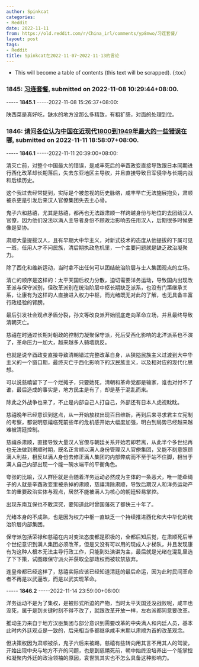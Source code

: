 ```yaml
---
author: Spinkcat
categories:
- Reddit
date: 2022-11-11
from: https://old.reddit.com/r/China_irl/comments/yp8mwo/习连套餐/
layout: post
tags:
- Reddit
title: Spinkcat在2022-11-07~2022-11-13的言论
---
```


* This will become a table of contents (this text will be scrapped).
{:toc}

### 1845: [习连套餐](https://old.reddit.com/r/China_irl/comments/yp8mwo/习连套餐/), submitted on 2022-11-08 10:29:44+08:00.

----- __1845.1__ -----2022-11-08 15:26:37+08:00:

陕西菜是真好吃，缺水的地方没那么多精致，有粗犷感，对面的处理到位。

### 1846: [请问各位认为中国在近现代1800到1949年最大的一些错误在哪](https://old.reddit.com/r/China_irl/comments/ys775v/请问各位认为中国在近现代1800到1949年最大的一些错误在哪/), submitted on 2022-11-11 18:58:07+08:00.

----- __1846.1__ -----2022-11-11 20:39:00+08:00:

清灭亡前，对整个中国最大的错误，是咸丰死后的辛酉政变直接导致跟日本同期进行西化改革却长期落后，失去东亚地区主导权，并且直接导致日军侵华与长期内战和后续历史。

这个我过去经常提到，实际是个被忽视的历史脉络，咸丰早亡无法施展抱负，肃顺被杀更是引发后来汉人官僚集团失去主心骨。

鬼子六和慈禧，尤其是慈禧，都再也无法跟肃顺一样跨越身份与地位的去团结汉人官僚，因为他们没法以满人主导者身份不顾政治影响去任用汉人，后期很多时候更像是妥协。

肃顺大量提拔汉人，且有早期大中华主义，对新式技术的态度从他提拔的下属可见一斑，任用人才不问民族，清后期执政危机里，一个主要问题就是缺乏政治凝聚力。

除了西化和维新运动，当时拿不出任何可以团结统治阶层与士人集团观点的立场。

清亡的顺序是这样的：太平天国后权力分散，迫切需要洋务运动，导致国内出现改革派与保守派别，但改革派别在统治阶层中枢长期缺乏派系，也没有门第继承关系，让康有为这样的人直接进入权力中枢，而光绪既无对此的了解，也无具备丰富行政经验的臂膀。

最后引发社会观点矛盾分裂，孙文等改良派开始彻底走向革命立场，并且最终导致清朝灭亡。

慈禧在时通过长期对朝政的控制力凝聚保守派，死后受西化影响的北洋派系也不演了，革命压力一加大，越来越多人骑墙跳反。

也就是说辛酉政变直接导致清朝错过完整改革自身，从狭隘民族主义过渡到大中华主义的一个窗口期，最终灭亡于西化影响下的汉民族主义，以及相对应的现代化思想。

可以说慈禧留下了一个烂摊子，只要她死，清朝和革命党都是输家，谁也对付不了谁，最后造成的事实是，地方民主是有了，却是基于混乱而来。

除此之外战争也来了，不止是内部自己人打自己，外部还有日本人虎视眈眈。

慈禧晚年已经意识到这点，从一开始放权出现百日维新，再到后来寻求君主立宪制的考察，都说明慈禧临死前些年的危机感开始大幅度加强，明白到局势已经越来越难被清廷控制。

慈禧杀肃顺，直接导致大量汉人官僚与朝廷关系开始若即若离，从此半个多世纪再也无法做到肃顺时期，既名正言顺以满人身份管理汉人官僚集团，又能不刻意照顾满人利益，相反以满人身份去修正满人集团的内部弊病而不至于站不住脚，相当于满人自己内部出现一个能一碗水端平的平衡角色。

夸张的比喻，汉人群臣就是会随着洋务运动必然成为主体的一条恶犬，唯一能牵绳子的人就是辛酉政变里被杀掉的肃顺，慈禧清除肃顺，导致后期汉人和洋务运动产生的重要政治实体与观点，居然不能被满人为核心的朝廷轻易掌控。

出现东南互保也不敢深究，要知道此时曾国藩死了都快三十年了。

光绪本身的不成熟，也是因为权力中枢一直缺乏一个持续推进西化和大中华化的统治阶层内部集团。

保守派包括荣禄和慈禧在内对变法态度都是积极的，全都后知后觉，在肃顺死后半个世纪意识到满人集团必须改革，但是又没有可以用的现成人才梯队，并且发现康有为这种人根本无法主导行政工作，只能到处演讲为主，最后就是光绪在混乱里选了下下策，试图跟保守派火并获取全部政权而被软禁放弃。

连皇帝都已经这样了，慈禧实际应该已经知道清廷的最后命运，因为此时民间革命者不再是以武逼改，而是以武实现革命。

----- __1846.2__ -----2022-11-14 23:59:00+08:00:

洋务运动不是为了集权，是被形式所迫的产物，当时太平天国还没战败呢，咸丰也没死，属于是到关键时刻不得不改了，就跟改革开放一样，左右派都同意要改革。

推动主力来自于地方汉臣集团与部分意识到需要改革的中央满人和内廷人员，基本此时内外廷观点是一致的，后来相当多都继承咸丰末期以肃顺为首的改革观念。

但决策权因为肃顺被杀，鬼子六后来被踢，慈禧有些转向用其言不用其人的驾驶，开始出现中央与地方不齐的问题，也是到慈禧死前，朝中始终没培养出一个能掌控和凝聚内外廷的政治领袖的原因，袁世凯其实也不怎么具备这种影响力。

